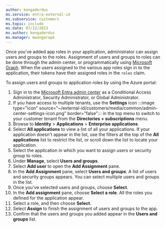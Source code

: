```yaml
---
author: kengaderdus
ms.service: entra-external-id
ms.subservice: customers
ms.topic: include
ms.date: 07/12/2023
ms.author: kengaderdus
ms.manager: mwongerapk
---
```

Once you've added app roles in your application, administrator can assign users and groups to the roles. Assignment of users and groups to roles can be done through the admin center, or programmatically using [Microsoft Graph](/graph/api/user-post-approleassignments). When the users assigned to the various app roles sign in to the application, their tokens have their assigned roles in the `roles` claim.

To assign users and groups to application roles by using the Azure portal:

1. Sign in to the [Microsoft Entra admin center](https://entra.microsoft.com) as a Conditional Access Administrator, Security Administrator, or Global Administrator. 
1. If you have access to multiple tenants, use the **Settings** icon :::image type="icon" source="~/external-id/customers/media/common/admin-center-settings-icon.png" border="false"::: in the top menu to switch to your customer tenant from the **Directories + subscriptions** menu. 
1. Browse to **Identity** > **Applications** > **Enterprise applications**.
1. Select **All applications** to view a list of all your applications. If your application doesn't appear in the list, use the filters at the top of the **All applications** list to restrict the list, or scroll down the list to locate your application.
1. Select the application in which you want to assign users or security group to roles.
1. Under **Manage**, select **Users and groups**.
1. Select **Add user** to open the **Add Assignment** pane.
1. In the **Add Assignment** pane, select **Users and groups**. A list of users and security groups appears. You can select multiple users and groups in the list.
1. Once you've selected users and groups, choose **Select**.
1. In the **Add assignment** pane, choose **Select a role**. All the roles you defined for the application appear.
1. Select a role, and then choose **Select**.
1. Select **Assign** to finish the assignment of users and groups to the app.
1. Confirm that the users and groups you added appear in the **Users and groups** list.
